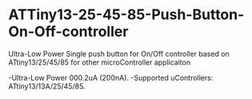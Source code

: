 # ATTiny13-25-45-85-Push-Button-On-Off-controller
Ultra-Low Power Single push button for On/Off controller based on ATtiny13/25/45/85 for other microController applicaiton

-Ultra-Low Power 000.2uA (200nA).
-Supported uControllers: ATtiny13/13A/25/45/85.
